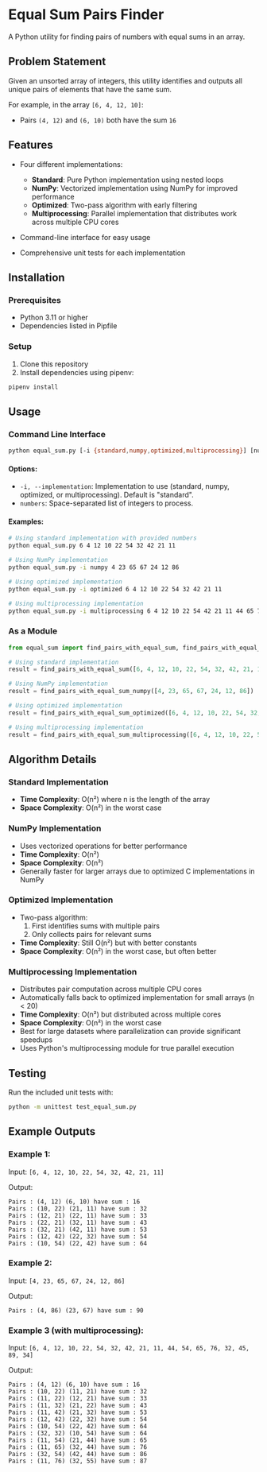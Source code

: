 # Equal Sum Pairs Finder

A Python utility for finding pairs of numbers with equal sums in an array.

## Problem Statement

Given an unsorted array of integers, this utility identifies and outputs all unique pairs of elements that have the same sum.

For example, in the array `[6, 4, 12, 10]`:
- Pairs `(4, 12)` and `(6, 10)` both have the sum `16`

## Features

- Four different implementations:
  - **Standard**: Pure Python implementation using nested loops
  - **NumPy**: Vectorized implementation using NumPy for improved performance
  - **Optimized**: Two-pass algorithm with early filtering
  - **Multiprocessing**: Parallel implementation that distributes work across multiple CPU cores

- Command-line interface for easy usage
- Comprehensive unit tests for each implementation

## Installation

### Prerequisites

- Python 3.11 or higher
- Dependencies listed in Pipfile

### Setup

1. Clone this repository
2. Install dependencies using pipenv:

```bash
pipenv install
```

## Usage

### Command Line Interface

```bash
python equal_sum.py [-i {standard,numpy,optimized,multiprocessing}] [numbers ...]
```

#### Options:

- `-i, --implementation`: Implementation to use (standard, numpy, optimized, or multiprocessing). Default is "standard".
- `numbers`: Space-separated list of integers to process.

#### Examples:

```bash
# Using standard implementation with provided numbers
python equal_sum.py 6 4 12 10 22 54 32 42 21 11

# Using NumPy implementation
python equal_sum.py -i numpy 4 23 65 67 24 12 86

# Using optimized implementation
python equal_sum.py -i optimized 6 4 12 10 22 54 32 42 21 11

# Using multiprocessing implementation
python equal_sum.py -i multiprocessing 6 4 12 10 22 54 42 21 11 44 65 76 32 45 89 34
```

### As a Module

```python
from equal_sum import find_pairs_with_equal_sum, find_pairs_with_equal_sum_numpy, find_pairs_with_equal_sum_optimized, find_pairs_with_equal_sum_multiprocessing

# Using standard implementation
result = find_pairs_with_equal_sum([6, 4, 12, 10, 22, 54, 32, 42, 21, 11])

# Using NumPy implementation
result = find_pairs_with_equal_sum_numpy([4, 23, 65, 67, 24, 12, 86])

# Using optimized implementation
result = find_pairs_with_equal_sum_optimized([6, 4, 12, 10, 22, 54, 32, 42, 21, 11])

# Using multiprocessing implementation
result = find_pairs_with_equal_sum_multiprocessing([6, 4, 12, 10, 22, 54, 32, 42, 21, 11, 44, 54, 65, 76, 32, 45, 89, 34])
```

## Algorithm Details

### Standard Implementation
- **Time Complexity**: O(n²) where n is the length of the array
- **Space Complexity**: O(n²) in the worst case

### NumPy Implementation
- Uses vectorized operations for better performance
- **Time Complexity**: O(n²) 
- **Space Complexity**: O(n²)
- Generally faster for larger arrays due to optimized C implementations in NumPy

### Optimized Implementation
- Two-pass algorithm:
  1. First identifies sums with multiple pairs
  2. Only collects pairs for relevant sums
- **Time Complexity**: Still O(n²) but with better constants
- **Space Complexity**: O(n²) in the worst case, but often better

### Multiprocessing Implementation
- Distributes pair computation across multiple CPU cores
- Automatically falls back to optimized implementation for small arrays (n < 20)
- **Time Complexity**: O(n²) but distributed across multiple cores
- **Space Complexity**: O(n²) in the worst case
- Best for large datasets where parallelization can provide significant speedups
- Uses Python's multiprocessing module for true parallel execution

## Testing

Run the included unit tests with:

```bash
python -m unittest test_equal_sum.py
```

## Example Outputs

### Example 1:
Input: `[6, 4, 12, 10, 22, 54, 32, 42, 21, 11]`

Output:
```
Pairs : (4, 12) (6, 10) have sum : 16
Pairs : (10, 22) (21, 11) have sum : 32
Pairs : (12, 21) (22, 11) have sum : 33
Pairs : (22, 21) (32, 11) have sum : 43
Pairs : (32, 21) (42, 11) have sum : 53
Pairs : (12, 42) (22, 32) have sum : 54
Pairs : (10, 54) (22, 42) have sum : 64
```

### Example 2:
Input: `[4, 23, 65, 67, 24, 12, 86]`

Output:
```
Pairs : (4, 86) (23, 67) have sum : 90
```

### Example 3 (with multiprocessing):
Input: `[6, 4, 12, 10, 22, 54, 32, 42, 21, 11, 44, 54, 65, 76, 32, 45, 89, 34]`

Output:
```
Pairs : (4, 12) (6, 10) have sum : 16
Pairs : (10, 22) (11, 21) have sum : 32
Pairs : (11, 22) (12, 21) have sum : 33
Pairs : (11, 32) (21, 22) have sum : 43
Pairs : (11, 42) (21, 32) have sum : 53
Pairs : (12, 42) (22, 32) have sum : 54
Pairs : (10, 54) (22, 42) have sum : 64
Pairs : (32, 32) (10, 54) have sum : 64
Pairs : (11, 54) (21, 44) have sum : 65
Pairs : (11, 65) (32, 44) have sum : 76
Pairs : (32, 54) (42, 44) have sum : 86
Pairs : (11, 76) (32, 55) have sum : 87
```
